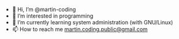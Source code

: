 - 👋 Hi, I’m @martin-coding
- 👀 I’m interested in programming
- 🌱 I’m currently learning system administration (with GNU/Linux)
- 📫 How to reach me martin.coding.public@gmail.com

<!---
martin-coding/martin-coding is a ✨ special ✨ repository because its `README.md` (this file) appears on your GitHub profile.
--->
